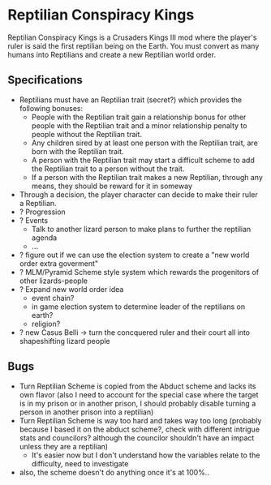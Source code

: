 # Reptilian Conspiracy Kings
Reptilian Conspiracy Kings is a Crusaders Kings III mod where the player's ruler is said the first reptilian being on the Earth. You must convert as many humans into Reptilians and create a new Reptilian world order.
## Specifications
- Reptilians must have an Reptilian trait (secret?) which provides the following bonuses:
    - People with the Reptilian trait gain a relationship bonus for other people with the Reptilian trait and a minor relationship penalty to people without the Reptilian trait.
    - Any children sired by at least one person with the Reptilian trait, are born with the Reptilian trait.
    - A person with the Reptilian trait may start a difficult scheme to add the Reptilian trait to a person without the trait.
    - If a person with the Reptilian trait makes a new Reptilian, through any means, they should be reward for it in someway
- Through a decision, the player character can decide to make their ruler a Reptilian.
- ? Progression
- ? Events
    - Talk to another lizard person to make plans to further the reptilian agenda
    - ...
- ? figure out if we can use the election system to create a "new world order extra goverment"
- ? MLM/Pyramid Scheme style system which rewards the progenitors of other lizards-people
- ? Expand new world order idea
    - event chain?
    - in game election system to determine leader of the reptilians on earth?
    - religion?
- ? new Casus Belli -> turn the concquered ruler and their court all into shapeshifting lizard people


## Bugs
- Turn Reptilian Scheme is copied from the Abduct scheme and lacks its own flavor (also I need to account for the special case where the target is in my prison or in another prison, I should probably disable turning a person in another prison into a reptilian)
- Turn Reptilian Scheme is way too hard and takes way too long (probably because I based it on the abduct scheme?, check with different intrigue stats and councilors? although the councilor shouldn't have an impact unless they are a reptilian)
    - It's easier now but I don't understand how the variables relate to the difficulty, need to investigate
- also, the scheme doesn't do anything once it's at 100%..

